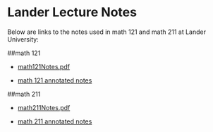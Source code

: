 # Lander Lecture Notes

Below are links to the notes used in math 121 and math 211 at Lander University:

##math 121
* [math121Notes.pdf](https://github.com/pwesterbaan/lander_lecture_notes/raw/main/math121Notes.pdf)

* [math 121 annotated notes](https://github.com/pwesterbaan/lander_lecture_notes/tree/main/math121_Notekeys)

##math 211
* [math211Notes.pdf](https://github.com/pwesterbaan/lander_lecture_notes/raw/main/math211Notes.pdf)

* [math 211 annotated notes](https://github.com/pwesterbaan/lander_lecture_notes/tree/main/math211_Notekeys)